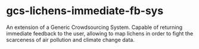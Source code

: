 # gcs-lichens-immediate-fb-sys
An extension of a Generic Crowdsourcing System. Capable of returning immediate feedback to the user, allowing to map lichens in order to fight the scarceness of air pollution and climate change data.
